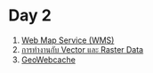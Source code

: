
# Day 2

1. [Web Map Service (WMS)](wms.md)
2. [การทำงานกับ Vector และ Raster Data](vector-raster-data/README.md)
3. [GeoWebcache](geowebcache.md)